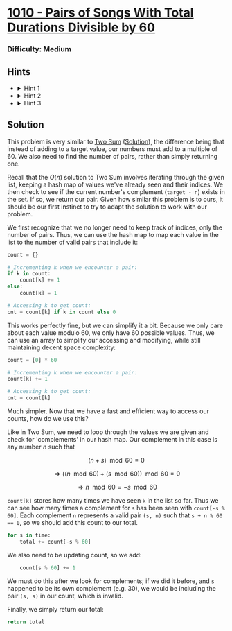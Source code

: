 # [1010 - Pairs of Songs With Total Durations Divisible by 60](https://leetcode.com/problems/pairs-of-songs-with-total-durations-divisible-by-60)

### Difficulty: Medium

## Hints
- <details>
    <summary>Hint 1</summary>
    This is very similar to Two Sum.
  </details>
- <details>
    <summary>Hint 2</summary>
    We only need to consider each value modulo 60.
  </details>
- <details>
    <summary>Hint 3</summary>
    What does it mean mathematically for 2 song lengths <code>a</code> and <code>b</code> to form a pair? Can we find <code>b</code> in terms of <code>a</code> and use this to check for pairs more efficiently?
  </details>

## Solution
This problem is very similar to [Two Sum](https://leetcode.com/problems/two-sum/) ([Solution](../0001/)), the difference being that instead of adding to a target value, our numbers must add to a multiple of 60. We also need to find the number of pairs, rather than simply returning one.

Recall that the $O(n)$ solution to Two Sum involves iterating through the given list, keeping a hash map of values we've already seen and their indices. We then check to see if the current number's complement (`target - n`) exists in the set. If so, we return our pair. Given how similar this problem is to ours, it should be our first instinct to try to adapt the solution to work with our problem. 

We first recognize that we no longer need to keep track of indices, only the number of pairs. Thus, we can use the hash map to map each value in the list to the number of valid pairs that include it:
```python
count = {}

# Incrementing k when we encounter a pair:
if k in count:
    count[k] += 1
else:
    count[k] = 1

# Accessing k to get count:
cnt = count[k] if k in count else 0
```
This works perfectly fine, but we can simplify it a bit. Because we only care about each value modulo 60, we only have 60 possible values. Thus, we can use an array to simplify our accessing and modifying, while still maintaining decent space complexity:
```python
count = [0] * 60

# Incrementing k when we encounter a pair:
count[k] += 1

# Accessing k to get count:
cnt = count[k]
```
Much simpler. Now that we have a fast and efficient way to access our counts, how do we use this?

Like in Two Sum, we need to loop through the values we are given and check for 'complements' in our hash map. Our complement in this case is any number $n$ such that 

$$(n + s) \mod 60 = 0 $$

$$ \Rightarrow ((n \mod 60) + (s \mod 60)) \mod 60 = 0$$

$$ \Rightarrow n \mod 60 = -s \mod 60 $$

`count[k]` stores how many times we have seen `k` in the list so far. Thus we can see how many times a complement for `s` has been seen with `count[-s % 60]`. Each complement `n` represents a valid pair `(s, n)` such that `s + n % 60 == 0`, so we should add this count to our total.
```python
for s in time:
    total += count[-s % 60]
```
We also need to be updating count, so we add:
```python
    count[s % 60] += 1
```
We must do this after we look for complements; if we did it before, and `s` happened to be its own complement (e.g. 30), we would be including the pair `(s, s)` in our count, which is invalid.

Finally, we simply return our total:
```python
return total
```